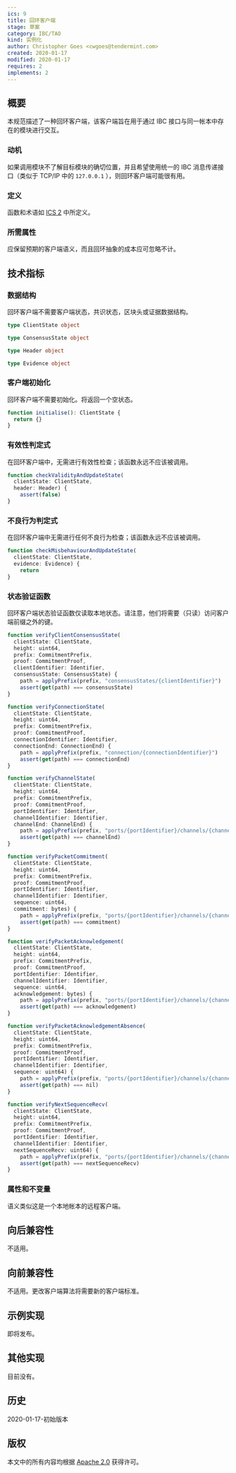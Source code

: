 ```yaml
---
ics: 9
title: 回环客户端
stage: 草案
category: IBC/TAO
kind: 实例化
author: Christopher Goes <cwgoes@tendermint.com>
created: 2020-01-17
modified: 2020-01-17
requires: 2
implements: 2
---
```


## 概要

本规范描述了一种回环客户端，该客户端旨在用于通过 IBC 接口与同一帐本中存在的模块进行交互。

### 动机

如果调用模块不了解目标模块的确切位置，并且希望使用统一的 IBC 消息传递接口（类似于 TCP/IP 中的 `127.0.0.1` ），则回环客户端可能很有用。

### 定义

函数和术语如 [ICS 2](../ics-002-client-semantics) 中所定义。

### 所需属性

应保留预期的客户端语义，而且回环抽象的成本应可忽略不计。

## 技术指标

### 数据结构

回环客户端不需要客户端状态，共识状态，区块头或证据数据结构。

```typescript
type ClientState object

type ConsensusState object

type Header object

type Evidence object
```

### 客户端初始化

回环客户端不需要初始化。将返回一个空状态。

```typescript
function initialise(): ClientState {
  return {}
}
```

### 有效性判定式

在回环客户端中，无需进行有效性检查；该函数永远不应该被调用。

```typescript
function checkValidityAndUpdateState(
  clientState: ClientState,
  header: Header) {
    assert(false)
}
```

### 不良行为判定式

在回环客户端中无需进行任何不良行为检查；该函数永远不应该被调用。

```typescript
function checkMisbehaviourAndUpdateState(
  clientState: ClientState,
  evidence: Evidence) {
    return
}
```

### 状态验证函数

回环客户端状态验证函数仅读取本地状态。请注意，他们将需要（只读）访问客户端前缀之外的键。

```typescript
function verifyClientConsensusState(
  clientState: ClientState,
  height: uint64,
  prefix: CommitmentPrefix,
  proof: CommitmentProof,
  clientIdentifier: Identifier,
  consensusState: ConsensusState) {
    path = applyPrefix(prefix, "consensusStates/{clientIdentifier}")
    assert(get(path) === consensusState)
}

function verifyConnectionState(
  clientState: ClientState,
  height: uint64,
  prefix: CommitmentPrefix,
  proof: CommitmentProof,
  connectionIdentifier: Identifier,
  connectionEnd: ConnectionEnd) {
    path = applyPrefix(prefix, "connection/{connectionIdentifier}")
    assert(get(path) === connectionEnd)
}

function verifyChannelState(
  clientState: ClientState,
  height: uint64,
  prefix: CommitmentPrefix,
  proof: CommitmentProof,
  portIdentifier: Identifier,
  channelIdentifier: Identifier,
  channelEnd: ChannelEnd) {
    path = applyPrefix(prefix, "ports/{portIdentifier}/channels/{channelIdentifier}")
    assert(get(path) === channelEnd)
}

function verifyPacketCommitment(
  clientState: ClientState,
  height: uint64,
  prefix: CommitmentPrefix,
  proof: CommitmentProof,
  portIdentifier: Identifier,
  channelIdentifier: Identifier,
  sequence: uint64,
  commitment: bytes) {
    path = applyPrefix(prefix, "ports/{portIdentifier}/channels/{channelIdentifier}/packets/{sequence}")
    assert(get(path) === commitment)
}

function verifyPacketAcknowledgement(
  clientState: ClientState,
  height: uint64,
  prefix: CommitmentPrefix,
  proof: CommitmentProof,
  portIdentifier: Identifier,
  channelIdentifier: Identifier,
  sequence: uint64,
  acknowledgement: bytes) {
    path = applyPrefix(prefix, "ports/{portIdentifier}/channels/{channelIdentifier}/acknowledgements/{sequence}")
    assert(get(path) === acknowledgement)
}

function verifyPacketAcknowledgementAbsence(
  clientState: ClientState,
  height: uint64,
  prefix: CommitmentPrefix,
  proof: CommitmentProof,
  portIdentifier: Identifier,
  channelIdentifier: Identifier,
  sequence: uint64) {
    path = applyPrefix(prefix, "ports/{portIdentifier}/channels/{channelIdentifier}/acknowledgements/{sequence}")
    assert(get(path) === nil)
}

function verifyNextSequenceRecv(
  clientState: ClientState,
  height: uint64,
  prefix: CommitmentPrefix,
  proof: CommitmentProof,
  portIdentifier: Identifier,
  channelIdentifier: Identifier,
  nextSequenceRecv: uint64) {
    path = applyPrefix(prefix, "ports/{portIdentifier}/channels/{channelIdentifier}/nextSequenceRecv")
    assert(get(path) === nextSequenceRecv)
}
```

### 属性和不变量

语义类似这是一个本地帐本的远程客户端。

## 向后兼容性

不适用。

## 向前兼容性

不适用。更改客户端算法将需要新的客户端标准。

## 示例实现

即将发布。

## 其他实现

目前没有。

## 历史

2020-01-17-初始版本

## 版权

本文中的所有内容均根据 [Apache 2.0](https://www.apache.org/licenses/LICENSE-2.0) 获得许可。
